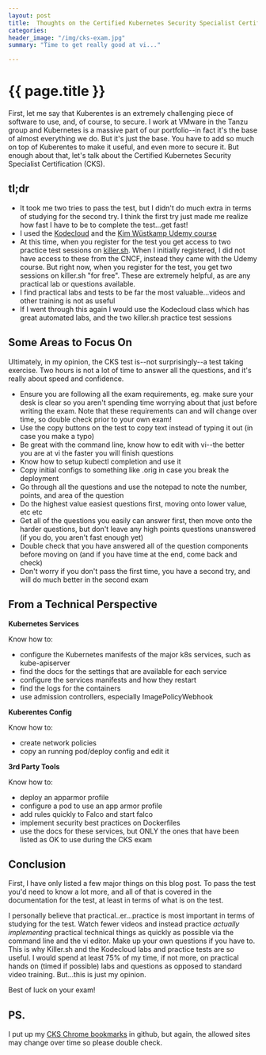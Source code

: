 ```yaml
---
layout: post
title:  Thoughts on the Certified Kubernetes Security Specialist Certification Exam
categories:
header_image: "/img/cks-exam.jpg"
summary: "Time to get really good at vi..."

---
```


# {{ page.title }}

First, let me say that Kuberentes is an extremely challenging piece of software to use, and, of course, to secure. I work at VMware in the Tanzu group and Kubernetes is a massive part of our portfolio--in fact it's the base of almost everything we do. But it's just the base. You have to add so much on top of Kuberentes to make it useful, and even more to secure it. But enough about that, let's talk about the Certified Kubernetes Security Specialist Certification (CKS).

## tl;dr

* It took me two tries to pass the test, but I didn't do much extra in terms of studying for the second try. I think the first try just made me realize how fast I have to be to complete the test...get fast!
* I used the [Kodecloud](https://kodekloud.com/courses/certified-kubernetes-security-specialist-cks/) and the [Kim Wüstkamp Udemy course](https://www.udemy.com/share/103O5A2@Pm5gfWJgc1MLcUdHC3ZNfj1tYFc=/)
* At this time, when you register for the test you get access to two practice test sessions on [killer.sh](https://killer.sh/). When I initially registered, I did not have access to these from the CNCF, instead they came with the Udemy course. But right now, when you register for the test, you get two sessions on killer.sh "for free". These are extremely helpful, as are any practical lab or questions available.
* I find practical labs and tests to be far the most valuable...videos and other training is not as useful
* If I went through this again I would use the Kodecloud class which has great automated labs, and the two killer.sh practice test sessions

## Some Areas to Focus On

Ultimately, in my opinion, the CKS test is--not surprisingly--a test taking exercise. Two hours is not a lot of time to answer all the questions, and it's really about speed and confidence.

* Ensure you are following all the exam requirements, eg. make sure your desk is clear so you aren't spending time worrying about that just before writing the exam. Note that these requirements can and will change over time, so double check prior to your own exam!
* Use the copy buttons on the test to copy text instead of typing it out (in case you make a typo)
* Be great with the command line, know how to edit with vi--the better you are at vi the faster you will finish questions
* Know how to setup kubectl completion and use it
* Copy initial configs to something like .orig in case you break the deployment
* Go through all the questions and use the notepad to note the number, points, and area of the question
* Do the highest value easiest questions first, moving onto lower value, etc etc
* Get all of the questions you easily can answer first, then move onto the harder questions, but don't leave any high points questions unanswered (if you do, you aren't fast enough yet)
* Double check that you have answered all of the question components before moving on (and if you have time at the end, come back and check)
* Don't worry if you don't pass the first time, you have a second try, and will do much better in the second exam

## From a Technical Perspective

**Kubernetes Services**

Know how to:

* configure the Kubernetes manifests of the major k8s services, such as kube-apiserver
* find the docs for the settings that are available for each service
* configure the services manifests and how they restart
* find the logs for the containers
* use admission controllers, especially ImagePolicyWebhook 

**Kuberentes Config**

Know how to:

* create network policies
* copy an running pod/deploy config and edit it

**3rd Party Tools**

Know how to:

* deploy an apparmor profile
* configure a pod to use an app armor profile
* add rules quickly to Falco and start falco
* implement security best practices on Dockerfiles
* use the docs for these services, but ONLY the ones that have been listed as OK to use during the CKS exam

## Conclusion

First, I have only listed a few major things on this blog post. To pass the test you'd need to know a lot more, and all of that is covered in the documentation for the test, at least in terms of what is on the test.

I personally believe that practical..er...practice is most important in terms of studying for the test. Watch fewer videos and instead practice *actually implementing* practical technical things as quickly as possible via the command line and the vi editor. Make up your own questions if you have to. This is why Killer.sh and the Kodecloud labs and practice tests are so useful. I would spend at least 75% of my time, if not more, on practical hands on (timed if possible) labs and questions as opposed to standard video training. But...this is just my opinion.

Best of luck on your exam!

## PS.

I put up my [CKS Chrome bookmarks](https://github.com/ccollicutt/cks-bookmarks) in github, but again, the allowed sites may change over time so please double check.